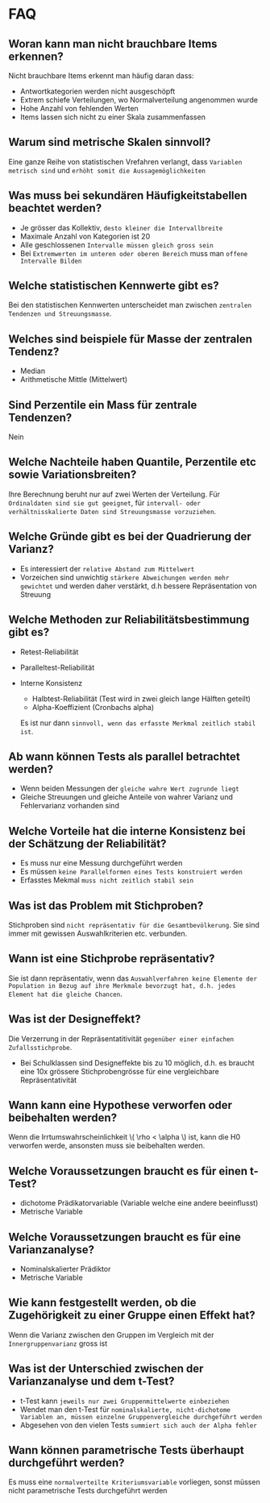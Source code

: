 # FAQ

## Woran kann man nicht brauchbare Items erkennen?
Nicht brauchbare Items erkennt man häufig daran dass:
* Antwortkategorien werden nicht ausgeschöpft
* Extrem schiefe Verteilungen, wo Normalverteilung angenommen wurde
* Hohe Anzahl von fehlenden Werten
* Items lassen sich nicht zu einer Skala zusammenfassen

## Warum sind metrische Skalen sinnvoll?
Eine ganze Reihe von statistischen Vrefahren verlangt, dass `Variablen metrisch sind` und `erhöht somit die Aussagemöglichkeiten`

## Was muss bei sekundären Häufigkeitstabellen beachtet werden?
* Je grösser das Kollektiv, `desto kleiner die Intervallbreite`
* Maximale Anzahl von Kategorien ist 20
* Alle geschlossenen `Intervalle müssen gleich gross sein`
* Bei `Extremwerten im unteren oder oberen Bereich` muss man `offene Intervalle Bilden`

## Welche statistischen Kennwerte gibt es?
Bei den statistischen Kennwerten unterscheidet man zwischen `zentralen Tendenzen und Streuungsmasse`.

## Welches sind beispiele für Masse der zentralen Tendenz?
* Median
* Arithmetische Mittle (Mittelwert)

## Sind Perzentile ein Mass für zentrale Tendenzen?
Nein

## Welche Nachteile haben Quantile, Perzentile etc sowie Variationsbreiten?
Ihre Berechnung beruht nur auf zwei Werten der Verteilung. Für `Ordinaldaten sind sie gut geeignet`, für `intervall- oder verhältnisskalierte Daten sind Streuungsmasse vorzuziehen`.

## Welche Gründe gibt es bei der Quadrierung der Varianz?
* Es interessiert der `relative Abstand zum Mittelwert`
* Vorzeichen sind unwichtig `stärkere Abweichungen werden mehr gewichtet` und werden daher verstärkt, d.h bessere Repräsentation von Streuung

## Welche Methoden zur Reliabilitätsbestimmung gibt es?
* Retest-Reliabilität
* Paralleltest-Reliabilität
* Interne Konsistenz
  * Halbtest-Reliabilität (Test wird in zwei gleich lange Hälften geteilt)
  * Alpha-Koeffizient (Cronbachs alpha)

  Es ist nur dann `sinnvoll, wenn das erfasste Merkmal zeitlich stabil ist`.

## Ab wann können Tests als parallel betrachtet werden?
* Wenn beiden Messungen der `gleiche wahre Wert zugrunde liegt`
* Gleiche Streuungen und gleiche Anteile von wahrer Varianz und Fehlervarianz vorhanden sind

## Welche Vorteile hat die interne Konsistenz bei der Schätzung der Reliabilität?
* Es muss nur eine Messung durchgeführt werden
* Es müssen `keine Parallelformen eines Tests konstruiert werden`
* Erfasstes Mekmal `muss nicht zeitlich stabil sein`

## Was ist das Problem mit Stichproben?
Stichproben sind `nicht repräsentativ für die Gesamtbevölkerung`. Sie sind immer mit gewissen Auswahlkriterien etc. verbunden.

## Wann ist eine Stichprobe repräsentativ?
Sie ist dann repräsentativ, wenn das `Auswahlverfahren keine Elemente der Population in Bezug auf ihre Merkmale bevorzugt hat, d.h. jedes Element hat die gleiche Chancen`.

## Was ist der Designeffekt?
Die Verzerrung in der Repräsentatitivität `gegenüber einer einfachen Zufallsstichprobe`.
* Bei Schulklassen sind Designeffekte bis zu 10 möglich, d.h. es braucht eine 10x grössere Stichprobengrösse für eine vergleichbare Repräsentativität

## Wann kann eine Hypothese verworfen oder beibehalten werden?
Wenn die Irrtumswahrscheinlichkeit \\( \rho < \alpha \\) ist, kann die H0 verworfen werde, ansonsten muss sie beibehalten werden.

## Welche Voraussetzungen braucht es für einen t-Test?
* dichotome Prädikatorvariable (Variable welche eine andere beeinflusst)
* Metrische Variable

## Welche Voraussetzungen braucht es für eine Varianzanalyse?
* Nominalskalierter Prädiktor
* Metrische Variable

## Wie kann festgestellt werden, ob die Zugehörigkeit zu einer Gruppe einen Effekt hat?
Wenn die Varianz zwischen den Gruppen im Vergleich mit der `Innergruppenvarianz` gross ist

## Was ist der Unterschied zwischen der Varianzanalyse und dem t-Test?
* t-Test kann `jeweils nur zwei Gruppenmittelwerte einbeziehen`
* Wendet man den t-Test für `nominalskalierte, nicht-dichotome Variablen an, müssen einzelne Gruppenvergleiche durchgeführt werden`
* Abgesehen von den vielen Tests `summiert sich auch der Alpha fehler`

## Wann können parametrische Tests überhaupt durchgeführt werden?
Es muss eine `normalverteilte Kriteriumsvariable` vorliegen, sonst müssen nicht parametrische Tests durchgeführt werden

